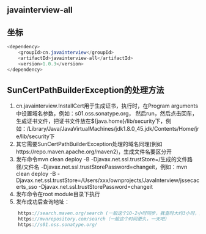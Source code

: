 
## javainterview-all

## 坐标
```java
<dependency>
    <groupId>cn.javainterview</groupId>
    <artifactId>javainterview-all</artifactId>
    <version>1.0.3</version>
</dependency>
```

## SunCertPathBuilderException的处理方法
1. cn.javainterview.InstallCert用于生成证书，执行时，在Program arguments中设置域名参数，例如：s01.oss.sonatype.org，
然后run，然后点击回车，生成证书文件，把证书文件放在${java.home}/lib/security下，例如：/Library/Java/JavaVirtualMachines/jdk1.8.0_45.jdk/Contents/Home/jre/lib/security下
2. 其它需要SunCertPathBuilderException处理的域名同理(例如https://repo.maven.apache.org/maven2)，生成文件名要区分开
3. 发布命令mvn clean deploy -B -Djavax.net.ssl.trustStore=/生成的文件路径/文件名 -Djavax.net.ssl.trustStorePassword=changeit，例如：mvn clean deploy -B -Djavax.net.ssl.trustStore=/Users/xxx/ownprojects/JavaInterview/jssecacerts_sso -Djavax.net.ssl.trustStorePassword=changeit
4. 发布命令在root module目录下执行
5. 发布成功后查询地址：
```java
    https://search.maven.org/search (一般这个10-2小时同步，我查时大约3小时，好像慢了点)
    https://mvnrepository.com/search（一般这个时间更久，一天吧）
    https://s01.oss.sonatype.org/
```        
